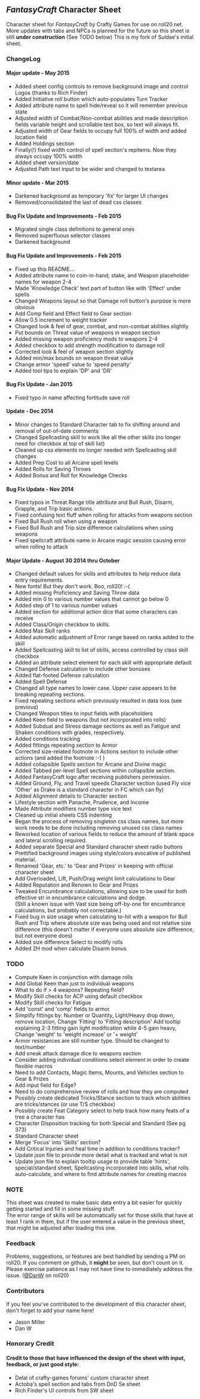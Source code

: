 ## _FantasyCraft_ Character Sheet

Character sheet for _FantasyCraft_ by Crafty Games for use on roll20.net.  More updates with tabs and NPCs is planned for the future so this sheet is still **under construction** (See TODO below)
This is my fork of Suldae's initial sheet.

### ChangeLog

#### Major update - May 2015
* Added sheet config controls to remove background image and control Logos (thanks to Rich Finder)
* Added Initiative roll button which auto-populates Turn Tracker
* Added attribute name to spell hide/reveal so it will remember previous state
* Adjusted width of Combat/Non-combat abilities and made description fields variable height and scrollable text box, so text will always fit.
* Adjusted width of Gear fields to occupy full 100% of width and added location field
* Added Holdings section
* Finally(!) fixed width control of spell section's repitems.  Now they always occupy 100% width
* Added sheet version/date
* Adjusted Path text input to be wider and changed to textarea

#### Minor update - Mar 2015
* Darkened background as temporary 'fix' for larger UI changes
* Removed/consolidated the last of dead css classes

#### Bug Fix Update and Improvements - Feb 2015
* Migrated single class definitions to general ones
* Removed superfluous selector classes
* Darkened background

#### Bug Fix Update and Improvements - Feb 2015
* Fixed up this README...
* Added attribute name to coin-in-hand, stake, and Weapon placeholder names for weapon 2-4
* Made 'Knowledge Check' text part of button like with 'Effect' under spells
* Changed Weapons layout so that Damage roll button's purpose is more obvious
* Add Comp field and Effect field to Gear section
* Allow 0.5 increment to weight tracker
* Changed look & feel of gear, combat, and non-combat abilities slightly
* Put bounds on Threat value of weapons in weapon section
* Added missing weapon proficiency mods to weapons 2-4
* Added checkbox to add strength modification to damage roll
* Corrected look & feel of weapon section slightly
* Added min/max bounds on weapon threat value
* Change armor 'speed' value to 'speed penalty'
* Added tool tips to explain 'DP' and 'DR'


#### Bug Fix Update - Jan 2015
* Fixed typo in name affecting fortitude save roll

#### Update - Dec 2014
* Minor changes to Standard Character tab to fix shifting around and removal of out-of-date comments
* Changed Spellcasting skill to work like all the other skills (no longer need for checkbox at top of skill list)
* Cleaned up css elements no longer needed with Spellcasting skill changes
* Added Prep Cost to all Arcane spell levels
* Added Rolls for Saving Throws
* Added Bonus and Roll for Knowledge Checks

#### Bug Fix Update - Nov 2014
* Fixed typos in Threat Range title attribute and Bull Rush, Disarm, Grapple, and Trip basic actions.
* Fixed confusing text fluff when rolling for attacks from weapons section
* Fixed Bull Rush roll when using a weapon
* Fixed Bull Rush and Trip size difference calculations when using weapons
* Fixed spellcraft attribute name in Arcane magic session causing error when rolling to attack

#### Major Update - August 30 2014 thru October 
* Changed default values for skills and attributes to help reduce data entry requirements.
* New fonts!  But they don't work.  Boo, roll20! :-(
* Added missing Proficiency and Saving Throw data
* Added min 0 to various number values that cannot go below 0
* Added step of 1 to various number values
* Added section for additional action dice that some characters can receive
* Added Class/Origin checkbox to skills.
* Added Max Skill ranks
* Added automatic adjustment of Error range based on ranks added to the skill
* Added Spellcasting skill to list of skills, access controlled by class skill checkbox
* Added an attribute select element for each skill with appropriate default
* Changed Defense calculation to include other bonuses
* Added flat-footed Defense calculation
* Added Spell Defense
* Changed all type names to lower case.  Upper case appears to be breaking repeating sections.
* Fixed repeating sections which previously resulted in data loss (see previous)
* Changed Weapon titles to input fields with placeholders
* Added Keen field to weapons (but not incorporated into rolls)
* Added Subdual and Stress damage sections as well as Fatigue and Shaken conditions with grades, respectively.
* Added conditions tracking
* Added fittings repeating section to Armor
* Corrected size-related footnote in Actions section to include other actions (and added the footnote :-) )
* Added collapsible Spells section for Arcane and Divine magic
* Added Tabbed per-level Spell sections within collapsible section.
* Added FantasyCraft logo after receiving publishers permission.
* Added Ground, Fly, and Travel speeds Character section (used Fly vice 'Other' as Drake is a standard character in FC which can fly)
* Added Alignment details to Character section
* Lifestyle section with Panache, Prudence, and Income
* Made Attribute modifiers number type vice text
* Cleaned up initial sheets CSS indenting
* Began the process of removing singleton css class names, but more work needs to be done including removing unused css class names
* Reworked location of various fields to reduce the amount of blank space and lateral scrolling required.
* Added separate Special and Standard character sheet radio buttons
* Prettified background images using style/colors evocative of published material. 
* Renamed 'Gear, etc.' to 'Gear and Prizes' in keeping with official character sheet
* Add Overloaded, Lift, Push/Drag weight limit calculations to Gear
* Added Reputation and Renown to Gear and Prizes
* Tweaked Encumbrance calculations, allowing size to be used for both effective str in encumbrance calculations and dodge.  
  (Still a known issue with Vast size being off-by-one for encumbrance calculations, but probably not correctable.)
* Fixed bug in size usage when calculating to-hit with a weapon for Bull Rush and Trip where absolute size was being used and not relative size difference (this doesn't matter if everyone uses absolute size difference, but not everyone does)
* Added size difference Select to modify rolls
* Added 2H mod when calculate Disarm bonus

### TODO

* Compute Keen in conjunction with damage rolls
* Add Global Keen than just to individual weapons
* What to do if > 4 weapons?  Repeating field?
* Modify Skill checks for ACP using default checkbox
* Modify Skill checks for Fatigue
* Add 'const' and 'comp' fields to armor
* Simplify fittings by: Number or Quantity, Light/Heavy drop down, remove location, Change 'Fitting' to 'Fitting description' 
						Add tooltip explaining 2-3 fitting gain light modification while 4-5 gain heavy, 
						Change 'weight' to 'weight increase' or '+ weight'
* Armor resistances are still number type.  Should be changed to text/number
* Add sneak attack damage dice to weapons section
* Consider adding individual conditions select element in order to create flexible macros
* Need to add Contacts, Magic Items, Mounts, and Vehicles section to Gear & Prizes
* Add input field for Edge?
* Need to do comprehensive review of rolls and how they are computed
* Possibly create dedicated Tricks/Stance section to track which abilities are tricks/stances (or use T/S checkbox)
* Possibly create Feat Category select to help track how many feats of a tree a character has
* Character Disposition tracking for both Special and Standard (See pg 373)
* Standard Character sheet
* Merge 'Focus' into 'Skills' section?
* Add Critical Injuries and heal time in addition to conditions tracker?
* Update json file to provide more detail what is tracked and what is not
* Update json file to explain tooltip usage to provide table 'hints', special/standard sheet, Spellcasting incorporated into skills, what rolls auto-calculate, and where to find attribute names for creating macros


### NOTE

 This sheet was created to make basic data entry a bit easier for quickly getting started and fill in some missing stuff.  
 The error range of skills will be automatically set for those skills that have at least 1 rank in them, but if the user entered a value in the previous sheet, that might be adjusted after loading this one.
 
### Feedback

Problems, suggestions, or features are best handled by sending a PM on roll20.  If you comment on github, it **might** be seen, but don't count on it.  Please exercise patience as I may not have time to immediately address the issue.
([@DanW](https://app.roll20.net/users/256724/danw) on roll20)

### Contributors

If you feel you've contributed to the development of this character sheet, don't forget to add your name here!

* Jason Miller
* Dan W

### Honorary Credit
#### Credit to those that have influenced the design of the sheet with input, feedback, or just good style:
* Delal of crafty-games forums' custom character sheet
* Actoba's spell section and tabs from DnD 5e sheet
* Rich Finder's UI controls from SW sheet
